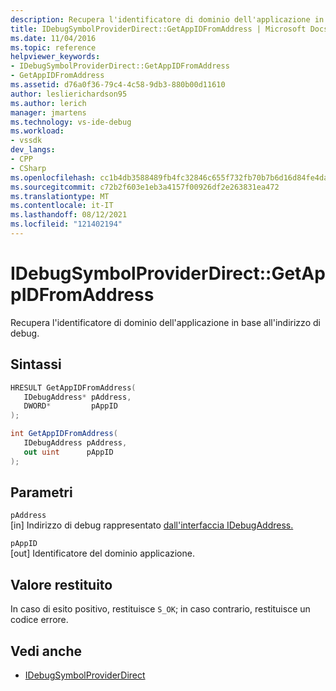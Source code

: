 ```yaml
---
description: Recupera l'identificatore di dominio dell'applicazione in base all'indirizzo di debug.
title: IDebugSymbolProviderDirect::GetAppIDFromAddress | Microsoft Docs
ms.date: 11/04/2016
ms.topic: reference
helpviewer_keywords:
- IDebugSymbolProviderDirect::GetAppIDFromAddress
- GetAppIDFromAddress
ms.assetid: d76a0f36-79c4-4c58-9db3-880b00d11610
author: leslierichardson95
ms.author: lerich
manager: jmartens
ms.technology: vs-ide-debug
ms.workload:
- vssdk
dev_langs:
- CPP
- CSharp
ms.openlocfilehash: cc1b4db3588489fb4fc32846c655f732fb70b7b6d16d84fe4da8e35e517503c6
ms.sourcegitcommit: c72b2f603e1eb3a4157f00926df2e263831ea472
ms.translationtype: MT
ms.contentlocale: it-IT
ms.lasthandoff: 08/12/2021
ms.locfileid: "121402194"
---
```

# <a name="idebugsymbolproviderdirectgetappidfromaddress"></a>IDebugSymbolProviderDirect::GetAppIDFromAddress
Recupera l'identificatore di dominio dell'applicazione in base all'indirizzo di debug.

## <a name="syntax"></a>Sintassi

```cpp
HRESULT GetAppIDFromAddress(
   IDebugAddress* pAddress,
   DWORD*         pAppID
);
```

```csharp
int GetAppIDFromAddress(
   IDebugAddress pAddress,
   out uint      pAppID
);
```

## <a name="parameters"></a>Parametri
`pAddress`\
[in] Indirizzo di debug rappresentato [dall'interfaccia IDebugAddress.](../../../extensibility/debugger/reference/idebugaddress.md)

`pAppID`\
[out] Identificatore del dominio applicazione.

## <a name="return-value"></a>Valore restituito
 In caso di esito positivo, restituisce `S_OK`; in caso contrario, restituisce un codice errore.

## <a name="see-also"></a>Vedi anche
- [IDebugSymbolProviderDirect](../../../extensibility/debugger/reference/idebugsymbolproviderdirect.md)
